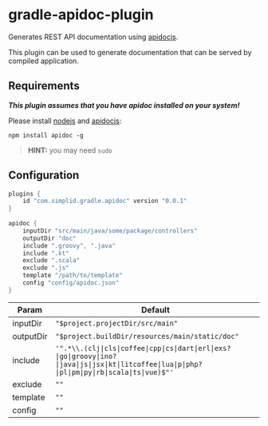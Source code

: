 gradle-apidoc-plugin
====================

Generates REST API documentation using [apidocjs](http://apidocjs.com/).

This plugin can be used to generate documentation that can be served by 
compiled application.

Requirements
------------

**_This plugin assumes that you have apidoc installed on your system!_**


Please install [nodejs](https://nodejs.org/en/download/) and [apidocjs](http://apidocjs.com/):

`npm install apidoc -g`

> **HINT:** you may need `sudo`

Configuration
-------------

```groovy
plugins {
    id "com.simplid.gradle.apidoc" version "0.0.1"
}
 
apidoc {
    inputDir "src/main/java/some/package/controllers"
    outputDir "doc"
    include ".groovy", ".java"
    include ".kt"
    exclude ".scala"
    exclude ".js"
    template "/path/to/template"
    config "config/apidoc.json"
}
```

| Param     | Default |
| --------- | ------- |
| inputDir  | <code>"$project.projectDir/src/main"</code> |
| outputDir | <code>"$project.buildDir/resources/main/static/doc"</code> |
| include   | <code>'".*\\\\.(clj&#124;cls&#124;coffee&#124;cpp&#124;cs&#124;dart&#124;erl&#124;exs?&#124;go&#124;groovy&#124;ino?&#124;java&#124;js&#124;jsx&#124;kt&#124;litcoffee&#124;lua&#124;p&#124;php?&#124;pl&#124;pm&#124;py&#124;rb&#124;scala&#124;ts&#124;vue)$"'</code> |
| exclude   | <code>""</code> |
| template  | <code>""</code> |
| config    | <code>""</code> |
